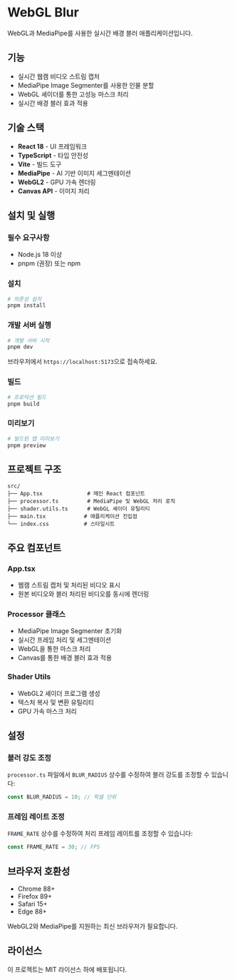 # WebGL Blur

WebGL과 MediaPipe를 사용한 실시간 배경 블러 애플리케이션입니다.

## 기능

- 실시간 웹캠 비디오 스트림 캡처
- MediaPipe Image Segmenter를 사용한 인물 분할
- WebGL 셰이더를 통한 고성능 마스크 처리
- 실시간 배경 블러 효과 적용

## 기술 스택

- **React 18** - UI 프레임워크
- **TypeScript** - 타입 안전성
- **Vite** - 빌드 도구
- **MediaPipe** - AI 기반 이미지 세그멘테이션
- **WebGL2** - GPU 가속 렌더링
- **Canvas API** - 이미지 처리

## 설치 및 실행

### 필수 요구사항

- Node.js 18 이상
- pnpm (권장) 또는 npm

### 설치

```bash
# 의존성 설치
pnpm install
```

### 개발 서버 실행

```bash
# 개발 서버 시작
pnpm dev
```

브라우저에서 `https://localhost:5173`으로 접속하세요.

### 빌드

```bash
# 프로덕션 빌드
pnpm build
```

### 미리보기

```bash
# 빌드된 앱 미리보기
pnpm preview
```

## 프로젝트 구조

```
src/
├── App.tsx              # 메인 React 컴포넌트
├── processor.ts         # MediaPipe 및 WebGL 처리 로직
├── shader.utils.ts      # WebGL 셰이더 유틸리티
├── main.tsx            # 애플리케이션 진입점
└── index.css           # 스타일시트
```

## 주요 컴포넌트

### App.tsx

- 웹캠 스트림 캡처 및 처리된 비디오 표시
- 원본 비디오와 블러 처리된 비디오를 동시에 렌더링

### Processor 클래스

- MediaPipe Image Segmenter 초기화
- 실시간 프레임 처리 및 세그멘테이션
- WebGL을 통한 마스크 처리
- Canvas를 통한 배경 블러 효과 적용

### Shader Utils

- WebGL2 셰이더 프로그램 생성
- 텍스처 복사 및 변환 유틸리티
- GPU 가속 마스크 처리

## 설정

### 블러 강도 조정

`processor.ts` 파일에서 `BLUR_RADIUS` 상수를 수정하여 블러 강도를 조정할 수 있습니다:

```typescript
const BLUR_RADIUS = 10; // 픽셀 단위
```

### 프레임 레이트 조정

`FRAME_RATE` 상수를 수정하여 처리 프레임 레이트를 조정할 수 있습니다:

```typescript
const FRAME_RATE = 30; // FPS
```

## 브라우저 호환성

- Chrome 88+
- Firefox 89+
- Safari 15+
- Edge 88+

WebGL2와 MediaPipe를 지원하는 최신 브라우저가 필요합니다.

## 라이선스

이 프로젝트는 MIT 라이선스 하에 배포됩니다.
